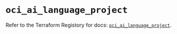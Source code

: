 # `oci_ai_language_project`

Refer to the Terraform Registory for docs: [`oci_ai_language_project`](https://registry.terraform.io/providers/oracle/oci/6.18.0/docs/resources/ai_language_project).
